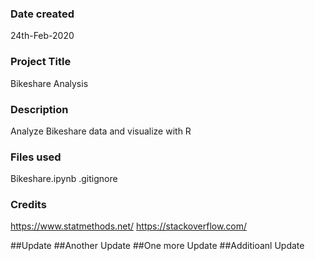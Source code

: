 ### Date created
24th-Feb-2020

### Project Title
Bikeshare Analysis

### Description
Analyze Bikeshare data and visualize with R

### Files used
Bikeshare.ipynb
.gitignore

### Credits
https://www.statmethods.net/
https://stackoverflow.com/

##Update
##Another Update
##One more Update
##Additioanl Update

